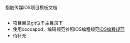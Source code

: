 

指触传媒iOS项目模板文档

<a name='naming'/></a>
-----

* 项目目录git位于主目录下
* 使用cocoapod，编码规范参照iOS编程规范[iOS编程规范](https://github.com/zhichu99/Team-Specification/blob/master/iOS编程规范.md)
* 待补充

